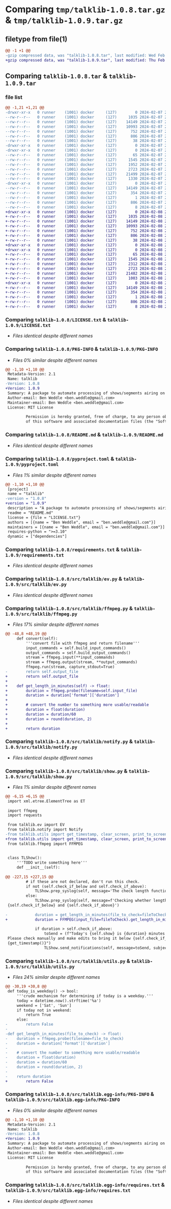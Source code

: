 # Comparing `tmp/talklib-1.0.8.tar.gz` & `tmp/talklib-1.0.9.tar.gz`

## filetype from file(1)

```diff
@@ -1 +1 @@
-gzip compressed data, was "talklib-1.0.8.tar", last modified: Wed Feb  7 23:01:15 2024, max compression
+gzip compressed data, was "talklib-1.0.9.tar", last modified: Thu Feb  8 22:37:42 2024, max compression
```

## Comparing `talklib-1.0.8.tar` & `talklib-1.0.9.tar`

### file list

```diff
@@ -1,21 +1,21 @@
-drwxr-xr-x   0 runner    (1001) docker     (127)        0 2024-02-07 23:01:15.084327 talklib-1.0.8/
--rw-r--r--   0 runner    (1001) docker     (127)     1035 2024-02-07 22:58:48.000000 talklib-1.0.8/LICENSE.txt
--rw-r--r--   0 runner    (1001) docker     (127)    14149 2024-02-07 23:01:15.084327 talklib-1.0.8/PKG-INFO
--rw-r--r--   0 runner    (1001) docker     (127)    10993 2024-02-07 22:58:48.000000 talklib-1.0.8/README.md
--rw-r--r--   0 runner    (1001) docker     (127)      752 2024-02-07 22:58:48.000000 talklib-1.0.8/pyproject.toml
--rw-r--r--   0 runner    (1001) docker     (127)      806 2024-02-07 22:58:48.000000 talklib-1.0.8/requirements.txt
--rw-r--r--   0 runner    (1001) docker     (127)       38 2024-02-07 23:01:15.084327 talklib-1.0.8/setup.cfg
-drwxr-xr-x   0 runner    (1001) docker     (127)        0 2024-02-07 23:01:15.080327 talklib-1.0.8/src/
-drwxr-xr-x   0 runner    (1001) docker     (127)        0 2024-02-07 23:01:15.084327 talklib-1.0.8/src/talklib/
--rw-r--r--   0 runner    (1001) docker     (127)       65 2024-02-07 22:58:48.000000 talklib-1.0.8/src/talklib/__init__.py
--rw-r--r--   0 runner    (1001) docker     (127)     1545 2024-02-07 22:58:48.000000 talklib-1.0.8/src/talklib/ev.py
--rw-r--r--   0 runner    (1001) docker     (127)     1952 2024-02-07 22:58:48.000000 talklib-1.0.8/src/talklib/ffmpeg.py
--rw-r--r--   0 runner    (1001) docker     (127)     2723 2024-02-07 22:58:48.000000 talklib-1.0.8/src/talklib/notify.py
--rw-r--r--   0 runner    (1001) docker     (127)    21499 2024-02-07 22:58:48.000000 talklib-1.0.8/src/talklib/show.py
--rw-r--r--   0 runner    (1001) docker     (127)     1330 2024-02-07 22:58:48.000000 talklib-1.0.8/src/talklib/utils.py
-drwxr-xr-x   0 runner    (1001) docker     (127)        0 2024-02-07 23:01:15.084327 talklib-1.0.8/src/talklib.egg-info/
--rw-r--r--   0 runner    (1001) docker     (127)    14149 2024-02-07 23:01:15.000000 talklib-1.0.8/src/talklib.egg-info/PKG-INFO
--rw-r--r--   0 runner    (1001) docker     (127)      354 2024-02-07 23:01:15.000000 talklib-1.0.8/src/talklib.egg-info/SOURCES.txt
--rw-r--r--   0 runner    (1001) docker     (127)        1 2024-02-07 23:01:15.000000 talklib-1.0.8/src/talklib.egg-info/dependency_links.txt
--rw-r--r--   0 runner    (1001) docker     (127)      806 2024-02-07 23:01:15.000000 talklib-1.0.8/src/talklib.egg-info/requires.txt
--rw-r--r--   0 runner    (1001) docker     (127)        8 2024-02-07 23:01:15.000000 talklib-1.0.8/src/talklib.egg-info/top_level.txt
+drwxr-xr-x   0 runner    (1001) docker     (127)        0 2024-02-08 22:37:42.233012 talklib-1.0.9/
+-rw-r--r--   0 runner    (1001) docker     (127)     1035 2024-02-08 22:37:31.000000 talklib-1.0.9/LICENSE.txt
+-rw-r--r--   0 runner    (1001) docker     (127)    14149 2024-02-08 22:37:42.233012 talklib-1.0.9/PKG-INFO
+-rw-r--r--   0 runner    (1001) docker     (127)    10993 2024-02-08 22:37:31.000000 talklib-1.0.9/README.md
+-rw-r--r--   0 runner    (1001) docker     (127)      752 2024-02-08 22:37:31.000000 talklib-1.0.9/pyproject.toml
+-rw-r--r--   0 runner    (1001) docker     (127)      806 2024-02-08 22:37:31.000000 talklib-1.0.9/requirements.txt
+-rw-r--r--   0 runner    (1001) docker     (127)       38 2024-02-08 22:37:42.233012 talklib-1.0.9/setup.cfg
+drwxr-xr-x   0 runner    (1001) docker     (127)        0 2024-02-08 22:37:42.233012 talklib-1.0.9/src/
+drwxr-xr-x   0 runner    (1001) docker     (127)        0 2024-02-08 22:37:42.233012 talklib-1.0.9/src/talklib/
+-rw-r--r--   0 runner    (1001) docker     (127)       65 2024-02-08 22:37:31.000000 talklib-1.0.9/src/talklib/__init__.py
+-rw-r--r--   0 runner    (1001) docker     (127)     1545 2024-02-08 22:37:31.000000 talklib-1.0.9/src/talklib/ev.py
+-rw-r--r--   0 runner    (1001) docker     (127)     2312 2024-02-08 22:37:31.000000 talklib-1.0.9/src/talklib/ffmpeg.py
+-rw-r--r--   0 runner    (1001) docker     (127)     2723 2024-02-08 22:37:31.000000 talklib-1.0.9/src/talklib/notify.py
+-rw-r--r--   0 runner    (1001) docker     (127)    21482 2024-02-08 22:37:31.000000 talklib-1.0.9/src/talklib/show.py
+-rw-r--r--   0 runner    (1001) docker     (127)     1003 2024-02-08 22:37:31.000000 talklib-1.0.9/src/talklib/utils.py
+drwxr-xr-x   0 runner    (1001) docker     (127)        0 2024-02-08 22:37:42.233012 talklib-1.0.9/src/talklib.egg-info/
+-rw-r--r--   0 runner    (1001) docker     (127)    14149 2024-02-08 22:37:42.000000 talklib-1.0.9/src/talklib.egg-info/PKG-INFO
+-rw-r--r--   0 runner    (1001) docker     (127)      354 2024-02-08 22:37:42.000000 talklib-1.0.9/src/talklib.egg-info/SOURCES.txt
+-rw-r--r--   0 runner    (1001) docker     (127)        1 2024-02-08 22:37:42.000000 talklib-1.0.9/src/talklib.egg-info/dependency_links.txt
+-rw-r--r--   0 runner    (1001) docker     (127)      806 2024-02-08 22:37:42.000000 talklib-1.0.9/src/talklib.egg-info/requires.txt
+-rw-r--r--   0 runner    (1001) docker     (127)        8 2024-02-08 22:37:42.000000 talklib-1.0.9/src/talklib.egg-info/top_level.txt
```

### Comparing `talklib-1.0.8/LICENSE.txt` & `talklib-1.0.9/LICENSE.txt`

 * *Files identical despite different names*

### Comparing `talklib-1.0.8/PKG-INFO` & `talklib-1.0.9/PKG-INFO`

 * *Files 0% similar despite different names*

```diff
@@ -1,10 +1,10 @@
 Metadata-Version: 2.1
 Name: talklib
-Version: 1.0.8
+Version: 1.0.9
 Summary: A package to automate processing of shows/segments airing on the TL
 Author-email: Ben Weddle <ben.weddle@gmail.com>
 Maintainer-email: Ben Weddle <ben.weddle@gmail.com>
 License: MIT License
         
         Permission is hereby granted, free of charge, to any person obtaining a copy
         of this software and associated documentation files (the "Software"), to deal
```

### Comparing `talklib-1.0.8/README.md` & `talklib-1.0.9/README.md`

 * *Files identical despite different names*

### Comparing `talklib-1.0.8/pyproject.toml` & `talklib-1.0.9/pyproject.toml`

 * *Files 1% similar despite different names*

```diff
@@ -1,10 +1,10 @@
 [project]
 name = "talklib"
-version = "1.0.8"
+version = "1.0.9"
 description = "A package to automate processing of shows/segments airing on the TL"
 readme = "README.md"
 license = {file = "LICENSE.txt"}
 authors = [{name = "Ben Weddle", email = "ben.weddle@gmail.com"}]
 maintainers = [{name = "Ben Weddle", email = "ben.weddle@gmail.com"}]
 requires-python = ">=3.10"
 dynamic = ["dependencies"]
```

### Comparing `talklib-1.0.8/requirements.txt` & `talklib-1.0.9/requirements.txt`

 * *Files identical despite different names*

### Comparing `talklib-1.0.8/src/talklib/ev.py` & `talklib-1.0.9/src/talklib/ev.py`

 * *Files identical despite different names*

### Comparing `talklib-1.0.8/src/talklib/ffmpeg.py` & `talklib-1.0.9/src/talklib/ffmpeg.py`

 * *Files 17% similar despite different names*

```diff
@@ -48,8 +48,19 @@
     def convert(self):
         '''convert file with ffmpeg and return filename'''
         input_commands = self.build_input_commands()
         output_commands = self.build_output_commands()
         stream = ffmpeg.input(**input_commands)
         stream = ffmpeg.output(stream, **output_commands)
         ffmpeg.run(stream, capture_stdout=True)
-        return self.output_file
+        return self.output_file
+    
+    def get_length_in_minutes(self) -> float:
+        duration = ffmpeg.probe(filename=self.input_file)
+        duration = duration['format']['duration']
+        
+        # convert the number to something more usable/readable
+        duration = float(duration)
+        duration = duration/60
+        duration = round(duration, 2)
+
+        return duration
```

### Comparing `talklib-1.0.8/src/talklib/notify.py` & `talklib-1.0.9/src/talklib/notify.py`

 * *Files identical despite different names*

### Comparing `talklib-1.0.8/src/talklib/show.py` & `talklib-1.0.9/src/talklib/show.py`

 * *Files 1% similar despite different names*

```diff
@@ -6,15 +6,15 @@
 import xml.etree.ElementTree as ET
 
 import ffmpeg
 import requests
 
 from talklib.ev import EV
 from talklib.notify import Notify
-from talklib.utils import get_timestamp, clear_screen, print_to_screen_and_wait, today_is_weekday, get_length_in_minutes
+from talklib.utils import get_timestamp, clear_screen, print_to_screen_and_wait, today_is_weekday
 from talklib.ffmpeg import FFMPEG
 
 
 class TLShow():
     '''TODO write something here'''
     def __init__(self):
 
@@ -227,15 +227,15 @@
         # if these are not declared, don't run this check.
         if not (self.check_if_below and self.check_if_above):
             TLShow.prep_syslog(self, message='The check length function is turned off.')
         else:
             TLShow.prep_syslog(self, message=f'Checking whether length is between \
 {self.check_if_below} and {self.check_if_above}')
 
-            duration = get_length_in_minutes(file_to_check=fileToCheck)
+            duration = FFMPEG(input_file=fileToCheck).get_length_in_minutes()
 
             if duration > self.check_if_above:
                 toSend = (f"Today's {self.show} is {duration} minutes long! \
 Please check manually and make edits to bring it below {self.check_if_above} minutes.\n\n\
 {get_timestamp()}")
                 TLShow.send_notifications(self, message=toSend, subject='Check Length')
```

### Comparing `talklib-1.0.8/src/talklib/utils.py` & `talklib-1.0.9/src/talklib/utils.py`

 * *Files 24% similar despite different names*

```diff
@@ -30,19 +30,8 @@
 def today_is_weekday() -> bool:
     '''crude mechanism for determining if today is a weekday.'''
     today = datetime.now().strftime('%a')
     weekend = ['Sat', 'Sun']
     if today not in weekend:
         return True
     else:
-        return False
-
-def get_length_in_minutes(file_to_check) -> float:
-    duration = ffmpeg.probe(filename=file_to_check)
-    duration = duration['format']['duration']
-    
-    # convert the number to something more usable/readable
-    duration = float(duration)
-    duration = duration/60
-    duration = round(duration, 2)
-
-    return duration
+        return False
```

### Comparing `talklib-1.0.8/src/talklib.egg-info/PKG-INFO` & `talklib-1.0.9/src/talklib.egg-info/PKG-INFO`

 * *Files 0% similar despite different names*

```diff
@@ -1,10 +1,10 @@
 Metadata-Version: 2.1
 Name: talklib
-Version: 1.0.8
+Version: 1.0.9
 Summary: A package to automate processing of shows/segments airing on the TL
 Author-email: Ben Weddle <ben.weddle@gmail.com>
 Maintainer-email: Ben Weddle <ben.weddle@gmail.com>
 License: MIT License
         
         Permission is hereby granted, free of charge, to any person obtaining a copy
         of this software and associated documentation files (the "Software"), to deal
```

### Comparing `talklib-1.0.8/src/talklib.egg-info/requires.txt` & `talklib-1.0.9/src/talklib.egg-info/requires.txt`

 * *Files identical despite different names*


